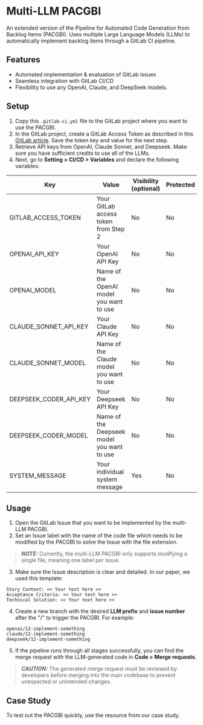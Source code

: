 # Multi-LLM PACGBI

An extended version of the Pipeline for Automated Code Generation from Backlog Items (PACGBI). Uses multiple Large Language Models (LLMs) to automatically implement backlog items through a GitLab CI pipeline.

## Features

- Automated implementation & evaluation of GitLab issues
- Seamless integration with GitLab CI/CD
- Flexibility to use any OpenAI, Claude, and DeepSeek models.

## Setup

1. Copy this  `.gitlab-ci.yml` file to the GitLab project where you want to use the PACGBI.
2. In the GitLab project, create a GitLab Access Token as described in this [GitLab article](https://docs.gitlab.com/ee/user/project/settings/project_access_tokens.html#create-a-project-access-token). Save the token key and value for the next step.
3. Retrieve API keys from OpenAI, Claude Sonnet, and Deepseek. Make sure you have sufficient credits to use all of the LLMs.
4. Next, go to **Setting > CI/CD > Variables** and declare the following variables:

| Key | Value | Visibility (optional) | Protected |
| --- | --- | --- | --- |
| GITLAB_ACCESS_TOKEN | Your GitLab access token from Step 2 | No | No |
| OPENAI_API_KEY | Your OpenAI API Key | No | No |
| OPENAI_MODEL | Name of the OpenAI model you want to use | No | No |
| CLAUDE_SONNET_API_KEY | Your Claude API Key | No | No |
| CLAUDE_SONNET_MODEL | Name of the Claude model you want to use | No | No |
| DEEPSEEK_CODER_API_KEY | Your Deepseek API Key | No | No |
| DEEPSEEK_CODER_MODEL | Name of the Deepseek model you want to use | No | No |
| SYSTEM_MESSAGE | Your individual system message| Yes | No |

## Usage
1. Open the GitLab Issue that you want to be implemented by the multi-LLM PACGBI.
2. Set an Issue label with the name of the code file which needs to be modified by the PACGBI to solve the Issue with the file extension.
> **_NOTE:_** Currently, the multi-LLM PACGBI only supports modifying a single file, meaning one label per issue.
3. Make sure the Issue description is clear and detailed. In our paper, we used this template:

```
Story Context: << Your text here >>
Acceptance Criteria: << Your text here >>
Technical Solution: << Your text here >>
```

4. Create a new branch with the desired **LLM prefix** and **issue number** after the "/" to trigger the PACGBI. For example:
```
openai/12-implement-something
claude/12-implement-something
deepseek/12-implement-something
```
5. If the pipeline runs through all stages successfully, you can find the merge request with the LLM-generated code in **Code > Merge requests**.

> **_CAUTION:_** The generated merge request must be reviewed by developers before merging into the main codebase to prevent unexpected or unintended changes.

## Case Study
To test out the PACGBI quickly, use the resource from our case study. 
